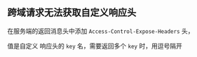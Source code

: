 ## 跨域请求无法获取自定义响应头

在服务端的返回消息头中添加 `Access-Control-Expose-Headers` 头，

值是自定义 响应头的 `key` 名，需要返回多个 `key` 时，用逗号隔开

